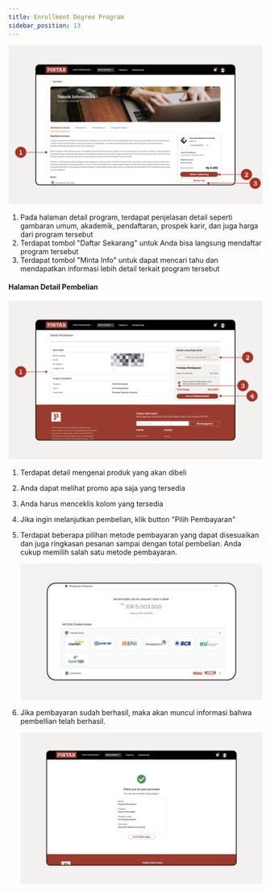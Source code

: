 ```yaml
---
title: Enrollment Degree Program
sidebar_position: 13
---
```

![](/img/enrollment-1.png)

1. Pada halaman detail program, terdapat penjelasan detail seperti gambaran umum, akademik, pendaftaran, prospek karir, dan juga harga dari program tersebut
2. Terdapat tombol "Daftar Sekarang" untuk Anda bisa langsung mendaftar program tersebut
3. Terdapat tombol "Minta Info" untuk dapat mencari tahu dan mendapatkan informasi lebih detail terkait program tersebut

#### Halaman Detail Pembelian

![](/img/enrollment-2.png)

1. Terdapat detail mengenai produk yang akan dibeli
2. Anda dapat melihat promo apa saja yang tersedia
3. Anda harus menceklis kolom yang tersedia
4. Jika ingin melanjutkan pembelian, klik button "Pilih Pembayaran"
5. Terdapat beberapa pilihan metode pembayaran yang dapat disesuaikan dan juga ringkasan pesanan sampai dengan total pembelian. Anda cukup memilih salah satu metode pembayaran.

   ![](/img/enrollment-3.jpg)


6. Jika pembayaran sudah berhasil, maka akan muncul informasi bahwa pembellian telah berhasil.

   ![](/img/enrollment-4.png)

   [](https://help.stg.pintar.co.id/docs/degrees/user-manual-for-degrees-menu/#memasuki-halaman-detail-pembelian)
